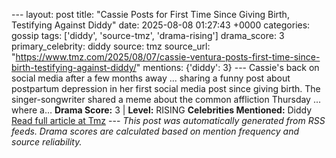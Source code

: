 --- layout: post title: "Cassie Posts for First Time Since Giving Birth, Testifying Against Diddy" date: 2025-08-08 01:27:43 +0000 categories: gossip tags: ['diddy', 'source-tmz', 'drama-rising'] drama_score: 3 primary_celebrity: diddy source: tmz source_url: "https://www.tmz.com/2025/08/07/cassie-ventura-posts-first-time-since-birth-testifying-against-diddy/" mentions: {'diddy': 3} --- Cassie's back on social media after a few months away ... sharing a funny post about postpartum depression in her first social media post since giving birth. The singer-songwriter shared a meme about the common affliction Thursday ... where a… **Drama Score:** 3 | **Level:** RISING **Celebrities Mentioned:** Diddy [Read full article at Tmz](https://www.tmz.com/2025/08/07/cassie-ventura-posts-first-time-since-birth-testifying-against-diddy/) --- *This post was automatically generated from RSS feeds. Drama scores are calculated based on mention frequency and source reliability.*